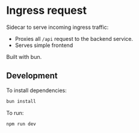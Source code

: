 # Ingress request

Sidecar to serve incoming ingress traffic:

- Proxies all `/api` request to the backend service.
- Serves simple frontend

Built with bun.

## Development
To install dependencies:

```bash
bun install
```

To run:

```bash
npm run dev
```
